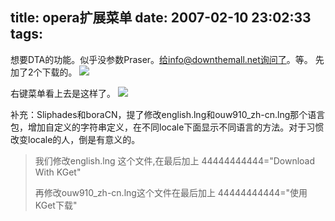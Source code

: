 title: opera扩展菜单
date: 2007-02-10 23:02:33
tags:
---

想要DTA的功能。似乎没参数Praser。给info@downthemall.net询问了。等。 
先加了2个下载的。
![](http://files.myopera.com/eexpress/blog/opera-%E8%8F%9C%E5%8D%95%E6%89%A9%E5%B1%95.png) 

右键菜单看上去是这样了。
![](http://files.myopera.com/eexpress/blog/opera-%E5%8F%B3%E9%94%AE%E8%8F%9C%E5%8D%95%E6%89%A9%E5%B1%95.png) 

补充：Sliphades和boraCN，提了修改english.lng和ouw910_zh-cn.lng那个语言包，增加自定义的字符串定义，在不同locale下面显示不同语言的方法。对于习惯改变locale的人，倒是有意义的。

> 我们修改english.lng 这个文件,在最后加上 
> 44444444444="Download With KGet" 
> 
> 再修改ouw910_zh-cn.lng这个文件在最后加上 
> 44444444444="使用KGet下载"